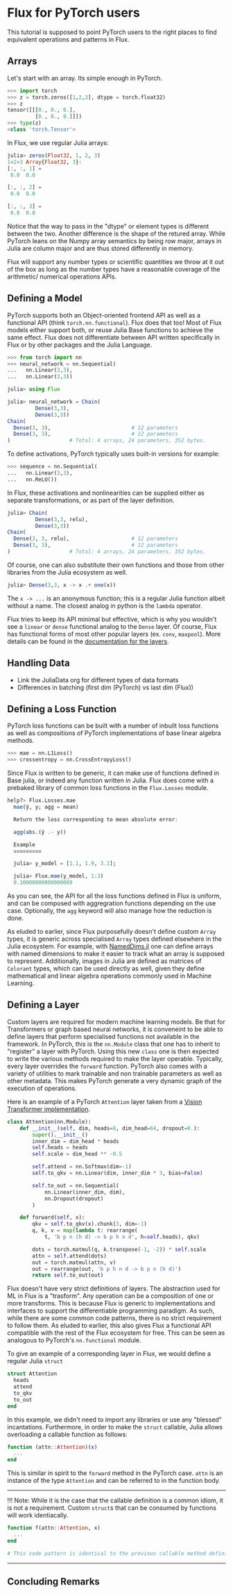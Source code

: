# Flux for PyTorch users

This tutorial is supposed to point PyTorch users to the right places to find equivalent operations and patterns in Flux.

## Arrays

Let's start with an array. Its simple enough in PyTorch.

```python
>>> import torch
>>> z = torch.zeros([1,2,3], dtype = torch.float32)
>>> z
tensor([[[0., 0., 0.],
         [0., 0., 0.]]])
>>> type(z)
<class 'torch.Tensor'>
```

In Flux, we use regular Julia arrays:

```julia
julia> zeros(Float32, 1, 2, 3)
1×2×3 Array{Float32, 3}:
[:, :, 1] =
 0.0  0.0

[:, :, 2] =
 0.0  0.0

[:, :, 3] =
 0.0  0.0
```

Notice that the way to pass in the "dtype" or element types is different between the two. Another difference is the shape of the retured array. While PyTorch leans on the Numpy array semantics by being row major, arrays in Julia are column major and are thus stored differently in memory.

Flux will support any number types or scientific quantities we throw at it out of the box as long as the number types have a reasonable coverage of the arithmetic/ numerical operations APIs.

## Defining a Model

PyTorch supports both an Object-oriented frontend API as well as a functional API (think `torch.nn.functional`). Flux does that too! Most of Flux models either support both, or reuse Julia Base functions to achieve the same effect. Flux does not differentiate between API written specifically in Flux or by other packages and the Julia Language.

```python
>>> from torch import nn
>>> neural_network = nn.Sequential(
...   nn.Linear(3,3),
...   nn.Linear(3,3))
```

```julia
julia> using Flux

julia> neural_network = Chain(
         Dense(3,3),
         Dense(3,3))
Chain(
  Dense(3, 3),                          # 12 parameters
  Dense(3, 3),                          # 12 parameters
)                   # Total: 4 arrays, 24 parameters, 352 bytes.
```

To define activations, PyTorch typically uses built-in versions for example:

```python
>>> sequence = nn.Sequential(
...   nn.Linear(3,3),
...   nn.ReLU())
```

In Flux, these activations and nonlinearities can be supplied either as separate transformations, or as part of the layer definition.

```julia
julia> Chain(
         Dense(3,3, relu),
         Dense(3,3))
Chain(
  Dense(3, 3, relu),                    # 12 parameters
  Dense(3, 3),                          # 12 parameters
)                   # Total: 4 arrays, 24 parameters, 352 bytes.
```

Of course, one can also substitute their own functions and those from other libraries from the Julia ecosystem as well.

```julia
julia> Dense(3,3, x -> x .+ one(x))
```

The `x -> ...` is an anonymous function; this is a regular Julia function albeit without a name. The closest analog in python is the `lambda` operator.

Flux tries to keep its API minimal but effective, which is why you wouldn't see a `linear` or `dense` functional analog to the `Dense` layer. Of course, Flux has functional forms of most other popular layers (ex. `conv`, `maxpool`). More details can be found in the [documentation for the layers](https://fluxml.ai/Flux.jl/stable/models/layers/).

## Handling Data

* Link the JuliaData org for different types of data formats
* Differences in batching (first dim (PyTorch) vs last dim (Flux))

## Defining a Loss Function

PyTorch loss functions can be built with a number of inbuilt loss functions as well as compositions of PyTorch implementations of base linear algebra methods.

```python
>>> mae = nn.L1Loss()
>>> crossentropy = nn.CrossEntropyLoss()
```

Since Flux is written to be generic, it can make use of functions defined in Base julia, or indeed any function written in Julia. Flux does come with a prebaked library of common loss functions in the `Flux.Losses` module.

```julia
help?> Flux.Losses.mae
  mae(ŷ, y; agg = mean)

  Return the loss corresponding to mean absolute error:

  agg(abs.(ŷ .- y))

  Example
  ≡≡≡≡≡≡≡≡≡

  julia> y_model = [1.1, 1.9, 3.1];

  julia> Flux.mae(y_model, 1:3)
  0.10000000000000009
```

As you can see, the API for all the loss functions defined in Flux is uniform, and can be composed with aggregration functions depending on the use case. Optionally, the `agg` keyword will also manage how the reduction is done.

As eluded to earlier, since Flux purposefully doesn't define custom `Array` types, it is generic across specialised `Array` types defined elsewhere in the Julia ecosystem. For example, with [NamedDims.jl](https://github.com/invenia/NamedDims.jl) one can define arrays with named dimensions to make it easier to track what an array is supposed to represent. Additionally, images in Julia are defined as matrices of `Colorant` types, which can be used directly as well, given they define mathematical and linear algebra operations commonly used in Machine Learning.

## Defining a Layer

Custom layers are required for modern machine learning models. Be that for Transformers or graph based neural networks, it is conveneint to be able to define layers that perform specialised functions not available in the framework. In PyTorch, this is the `nn.Module` class that one has to inherit to "register" a layer with PyTorch. Using this new `class` one is then expected to write the various methods required to make the layer operable. Typically, every layer overrides the `forward` function. PyTorch also comes with a variety of utilities to mark trainable and non trainable parameters as well as other metadata. This makes PyTorch generate a very dynamic graph of the execution of operations.

Here is an example of a PyTorch `Attention` layer taken from a [Vision Transformer implementation](https://github.com/lucidrains/vit-pytorch).

```python
class Attention(nn.Module):
    def __init__(self, dim, heads=8, dim_head=64, dropout=0.):
        super().__init__()
        inner_dim = dim_head * heads
        self.heads = heads
        self.scale = dim_head ** -0.5

        self.attend = nn.Softmax(dim=-1)
        self.to_qkv = nn.Linear(dim, inner_dim * 3, bias=False)

        self.to_out = nn.Sequential(
            nn.Linear(inner_dim, dim),
            nn.Dropout(dropout)
        )

    def forward(self, x):
        qkv = self.to_qkv(x).chunk(3, dim=-1)
        q, k, v = map(lambda t: rearrange(
            t, 'b p n (h d) -> b p h n d', h=self.heads), qkv)

        dots = torch.matmul(q, k.transpose(-1, -2)) * self.scale
        attn = self.attend(dots)
        out = torch.matmul(attn, v)
        out = rearrange(out, 'b p h n d -> b p n (h d)')
        return self.to_out(out)
```

Flux doesn't have very strict definitions of layers. The abstraction used for ML in Flux is a "trasform". Any operation can be a composition of one or more transforms. This is because Flux is generic to implementations and interfaces to support the differentiable programming paradigm. As such, while there are some common code patterns, there is no strict requirement to follow them. As eluded to earlier, this also gives Flux a functional API compatible with the rest of the Flux ecosystem for free. This can be seen as analogous to PyTorch's `nn.functional` module.

To give an example of a corresponding layer in Flux, we would define a regular Julia `struct`

```julia
struct Attention
  heads
  attend
  to_qkv
  to_out
end
```

In this example, we didn't need to import any libraries or use any "blessed" incantations. Furthermore, in order to make the `struct` callable, Julia allows overloading a callable function as follows:

```julia
function (attn::Attention)(x)
  ...
end
```

This is similar in spirit to the `forward` method in the PyTorch case. `attn` is an instance of the type `Attention` and can be referred to in the function body.

---
!!! Note:
    While it is the case that the callable definition is a common idiom, it is not a requirement. Custom `struct`s that can be consumed by functions will work identiacally.

```julia
function f(attn::Attention, x)
  ...
end

# This code pattern is identical to the previous callable method definition.
```
---

## Concluding Remarks
